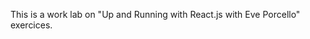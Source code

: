 This is a work lab on
	"Up and Running with React.js with Eve Porcello"
                                     exercices.
